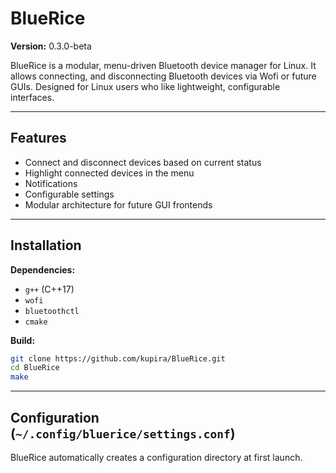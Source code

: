 # BlueRice

**Version:** 0.3.0-beta  

BlueRice is a modular, menu-driven Bluetooth device manager for Linux. It allows connecting, and disconnecting Bluetooth devices via Wofi or future GUIs. Designed for Linux users who like lightweight, configurable interfaces.

---

## Features

- Connect and disconnect devices based on current status
- Highlight connected devices in the menu
- Notifications
- Configurable settings
- Modular architecture for future GUI frontends

---

## Installation

**Dependencies:**

- `g++` (C++17)
- `wofi`
- `bluetoothctl`
- `cmake`

**Build:**

```bash
git clone https://github.com/kupira/BlueRice.git
cd BlueRice
make
```
---
## Configuration (`~/.config/bluerice/settings.conf`)

BlueRice automatically creates a configuration directory at first launch.
